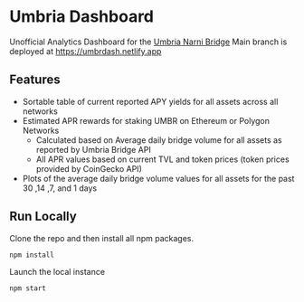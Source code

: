 # Umbria Dashboard

Unofficial Analytics Dashboard for the [Umbria Narni Bridge](https://bridge.umbria.network/staking-pool/)
Main branch is deployed at https://umbrdash.netlify.app

## Features

- Sortable table of current reported APY yields for all assets across all networks
- Estimated APR rewards for staking UMBR on Ethereum or Polygon Networks
  - Calculated based on Average daily bridge volume for all assets as reported by Umbria Bridge API
  - All APR values based on current TVL and token prices (token prices provided by CoinGecko API)
- Plots of the average daily bridge volume values for all assets for the past 30 ,14 ,7, and 1 days

## Run Locally

Clone the repo and then install all npm packages.

```
npm install
```

Launch the local instance

```
npm start
```
